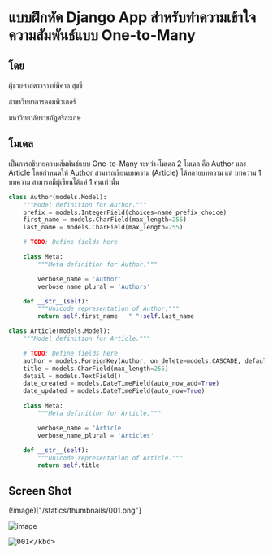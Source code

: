 # แบบฝึกหัด Django App สำหรับทำความเข้าใจความสัมพันธ์แบบ One-to-Many

## โดย

ผู้ช่วยศาสตราจารย์พิศาล สุขขี

สาขาวิทยาการคอมพิวเตอร์

มหาวิทยาลัยราชภัฏศรีสะเกษ

## โมเดล

เป็นการอธิบายความสัมพันธ์แบบ One-to-Many ระหว่างโมเดล 2 โมเดล คือ Author และ Article
โดยกำหนดให้ Author สามารถเขียนบทความ (Article) ได้หลายบทความ แต่
บทความ 1 บทความ สามารถมีผู้เขียนได้แค่ 1 คนเท่านั้น

```python
class Author(models.Model):
    """Model definition for Author."""
    prefix = models.IntegerField(choices=name_prefix_choice)
    first_name = models.CharField(max_length=255)
    last_name = models.CharField(max_length=255)

    # TODO: Define fields here

    class Meta:
        """Meta definition for Author."""

        verbose_name = 'Author'
        verbose_name_plural = 'Authors'

    def __str__(self):
        """Unicode representation of Author."""
        return self.first_name + " "+self.last_name
```

```python
class Article(models.Model):
    """Model definition for Article."""

    # TODO: Define fields here
    author = models.ForeignKey(Author, on_delete=models.CASCADE, default=1)
    title = models.CharField(max_length=255)
    detail = models.TextField()
    date_created = models.DateTimeField(auto_now_add=True)
    date_updated = models.DateTimeField(auto_now=True)

    class Meta:
        """Meta definition for Article."""

        verbose_name = 'Article'
        verbose_name_plural = 'Articles'

    def __str__(self):
        """Unicode representation of Article."""
        return self.title
```

## Screen Shot

(!image)["/statics/thumbnails/001.png"]

![image]("./statics/thumbnails/001.png")

<kbd>![001]("https://github.com/numvarn/press/blob/main/statics/thumbnails/001.png?raw=true")</kbd>
